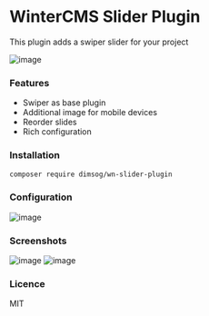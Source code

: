 # WinterCMS Slider Plugin
This plugin adds a swiper slider for your project

![image](https://user-images.githubusercontent.com/904958/144290462-ca169140-573e-46ff-bf17-273d6fe67ed8.png)

### Features
* Swiper as base plugin
* Additional image for mobile devices
* Reorder slides
* Rich configuration

### Installation
```bash
composer require dimsog/wn-slider-plugin
```

### Configuration
![image](https://user-images.githubusercontent.com/904958/144291198-99839fa4-bfc1-4ab9-b9f0-c61da477ac27.png)

### Screenshots
![image](https://user-images.githubusercontent.com/904958/144292018-ffe8f881-3e75-4665-8dc2-84db7a91d03c.png)
![image](https://user-images.githubusercontent.com/904958/144292149-4c6d46b9-cfdc-4323-a5ac-b63e49e4f9b9.png)

### Licence
MIT
